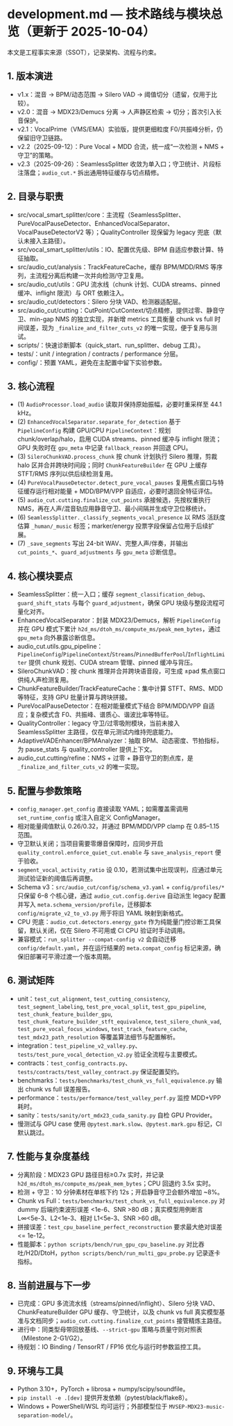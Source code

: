 <!-- File: development.md -->
<!-- AI-SUMMARY: 记录 Vocal Smart Splitter 的架构、流程、测试矩阵与近期演进。 -->

# development.md — 技术路线与模块总览（更新于 2025-10-04）

本文是工程事实来源（SSOT），记录架构、流程与约束。

## 1. 版本演进
- v1.x：混音 -> BPM/动态范围 -> Silero VAD -> 阈值切分（遗留，仅用于比较）。
- v2.0：混音 -> MDX23/Demucs 分离 -> 人声静区检索 -> 切分；首次引入长音保护。
- v2.1：VocalPrime（VMS/EMA）实验版，提供更细粒度 F0/共振峰分析，仍保留旧守卫链路。
- v2.2（2025-09-12）：Pure Vocal + MDD 合流，统一成“一次检测 + NMS + 守卫”的策略。
- v2.3（2025-09-26）：SeamlessSplitter 收敛为单入口；守卫统计、片段标注落盘；`audio_cut.*` 拆出通用特征缓存与切点精修。

## 2. 目录与职责
- src/vocal_smart_splitter/core：主流程（SeamlessSplitter、PureVocalPauseDetector、EnhancedVocalSeparator、VocalPauseDetectorV2 等）；QualityController 现保留为 legacy 兜底（默认未接入主路径）。
- src/vocal_smart_splitter/utils：IO、配置优先级、BPM 自适应参数计算、特征抽取。
- src/audio_cut/analysis：TrackFeatureCache，缓存 BPM/MDD/RMS 等序列，主流程分离后构建一次并向检测/守卫复用。
- src/audio_cut/utils：GPU 流水线（chunk 计划、CUDA streams、pinned 缓冲、inflight 限流）与 ORT 依赖注入。
- src/audio_cut/detectors：Silero 分块 VAD、检测器适配层。
- src/audio_cut/cutting：CutPoint/CutContext/切点精修，提供过零、静音守卫、min-gap NMS 的独立实现，并新增 metrics 工具衡量 chunk vs full 时间误差，现为 `_finalize_and_filter_cuts_v2` 的唯一实现，便于复用与测试。
- scripts/：快速诊断脚本（quick_start、run_splitter、debug 工具）。
- tests/：unit / integration / contracts / performance 分层。
- config/：预置 YAML，避免在主配置中留下实验参数。

## 3. 核心流程
- (1) `AudioProcessor.load_audio` 读取并保持原始振幅，必要时重采样至 44.1 kHz。
- (2) `EnhancedVocalSeparator.separate_for_detection` 基于 `PipelineConfig` 构建 GPU/CPU `PipelineContext`：规划 chunk/overlap/halo，启用 CUDA streams、pinned 缓冲与 inflight 限流；GPU 失败时在 `gpu_meta` 中记录 `fallback_reason` 并回退 CPU。
- (3) `SileroChunkVAD.process_chunk` 按 chunk 计划执行 Silero 推理，剪裁 halo 区并合并跨块时间段；同时 `ChunkFeatureBuilder` 在 GPU 上缓存 STFT/RMS 序列以供后续检测复用。
- (4) `PureVocalPauseDetector.detect_pure_vocal_pauses` 复用焦点窗口与特征缓存运行相对能量 + MDD/BPM/VPP 自适应，必要时退回全特征评估。
- (5) `audio_cut.cutting.finalize_cut_points` 承接候选，先按权重执行 NMS，再在人声/混音轨应用静音守卫、最小间隔并生成守卫位移统计。
- (6) `SeamlessSplitter._classify_segments_vocal_presence` 以 RMS 活跃度估算 `_human/_music` 标签；marker/energy 投票字段保留占位用于后续扩展。
- (7) `_save_segments` 写出 24-bit WAV、完整人声/伴奏，并输出 `cut_points_*`、`guard_adjustments` 与 `gpu_meta` 诊断信息。
## 4. 核心模块要点
- SeamlessSplitter：统一入口；缓存 `segment_classification_debug`、`guard_shift_stats` 与每个 `guard_adjustment`，确保 GPU 块级与整段流程可量化对齐。
- EnhancedVocalSeparator：封装 MDX23/Demucs，解析 `PipelineConfig` 并在 GPU 模式下累计 `h2d_ms/dtoh_ms/compute_ms/peak_mem_bytes`，通过 `gpu_meta` 向外暴露诊断信息。
- audio_cut.utils.gpu_pipeline：`PipelineConfig`/`PipelineContext`/`Streams`/`PinnedBufferPool`/`InflightLimiter` 提供 chunk 规划、CUDA stream 管理、pinned 缓冲与背压。
- SileroChunkVAD：按 chunk 推理并合并跨块语音段，可生成 ±pad 焦点窗口供纯人声检测复用。
- ChunkFeatureBuilder/TrackFeatureCache：集中计算 STFT、RMS、MDD 等特征，支持 GPU 批量计算与跨块拼接。
- PureVocalPauseDetector：在相对能量模式下结合 BPM/MDD/VPP 自适应；复杂模式含 F0、共振峰、谱质心、谐波比率等特征。
- QualityController：legacy 守卫/过零吸附模块，当前未接入 SeamlessSplitter 主路径，仅在单元测试内维持兜底能力。
- AdaptiveVADEnhancer/BPMAnalyzer：抽取 BPM、动态密度、节拍指标，为 pause_stats 与 quality_controller 提供上下文。
- audio_cut.cutting/refine：NMS + 过零 + 静音守卫的割点库，是 `_finalize_and_filter_cuts_v2` 的唯一实现。
## 5. 配置与参数策略
- `config_manager.get_config` 直接读取 YAML；如需覆盖需调用 `set_runtime_config` 或注入自定义 ConfigManager。
- 相对能量阈值默认 0.26/0.32，并通过 BPM/MDD/VPP clamp 在 0.85–1.15 范围。
- 守卫默认关闭；当项目需要零爆音保障时，应同步开启 `quality_control.enforce_quiet_cut.enable` 与 `save_analysis_report` 便于验收。
- `segment_vocal_activity_ratio` 设 0.10，若测试集中出现误判，应通过单元测试验证新的阈值后再调整。
- Schema v3：`src/audio_cut/config/schema_v3.yaml` + `config/profiles/*` 只保留 6–8 个核心键，通过 `audio_cut.config.derive` 自动派生 legacy 配置并写入 `meta.schema_version/profile`，迁移脚本 `config/migrate_v2_to_v3.py` 用于将旧 YAML 映射到新格式。
- CPU 兜底：`audio_cut.detectors.energy_gate` 作为纯能量门控诊断工具保留，默认关闭，仅在 Silero 不可用或 CI CPU 验证时手动调用。
- 兼容模式：`run_splitter --compat-config v2` 会自动迁移 `config/default.yaml`，并在运行结果的 `meta.compat_config` 标记来源，确保旧部署可平滑过渡一个版本周期。

## 6. 测试矩阵
- unit：`test_cut_alignment`, `test_cutting_consistency`, `test_segment_labeling`, `test_pre_vocal_split`, `test_gpu_pipeline`, `test_chunk_feature_builder_gpu`, `test_chunk_feature_builder_stft_equivalence`, `test_silero_chunk_vad`, `test_pure_vocal_focus_windows`, `test_track_feature_cache`, `test_mdx23_path_resolution` 等覆盖算法细节与配置解析。
- integration：`test_pipeline_v2_valley.py`、`tests/test_pure_vocal_detection_v2.py` 验证全流程与主要模式。
- contracts：`test_config_contracts.py`、`tests/contracts/test_valley_contract.py` 保证配置契约。
- benchmarks：`tests/benchmarks/test_chunk_vs_full_equivalence.py` 输出 chunk vs full 误差报告。
- performance：`tests/performance/test_valley_perf.py` 监控 MDD+VPP 耗时。
- sanity：`tests/sanity/ort_mdx23_cuda_sanity.py` 自检 GPU Provider。
- 慢测试与 GPU case 使用 `@pytest.mark.slow`、`@pytest.mark.gpu` 标记，CI 默认跳过。
## 7. 性能与复杂度基线
- 分离阶段：MDX23 GPU 路径目标≥0.7x 实时，并记录 `h2d_ms/dtoh_ms/compute_ms/peak_mem_bytes`；CPU 回退约 3.5x 实时。
- 检测 + 守卫：10 分钟素材在单核下约 12s；开启静音守卫会额外增加 ~8%。
- Chunk vs Full：`tests/benchmarks/test_chunk_vs_full_equivalence.py` 对 dummy 后端约束波形误差 <1e-6、SNR >80 dB；真实模型用例断言 L∞<5e-3、L2<1e-3、相对 L1<5e-3、SNR >60 dB。
- 拼接误差：`test_cpu_baseline_perfect_reconstruction` 要求最大绝对误差 <= 1e-12。
- 性能脚本：`python scripts/bench/run_gpu_cpu_baseline.py` 对比吞吐/H2D/DtoH，`python scripts/bench/run_multi_gpu_probe.py` 记录逐卡指标。
## 8. 当前进展与下一步
- 已完成：GPU 多流流水线（streams/pinned/inflight）、Silero 分块 VAD、ChunkFeatureBuilder GPU 缓存、守卫统计，以及 chunk vs full 真实模型基准与文档同步；`audio_cut.cutting.finalize_cut_points` 接管精炼主路径。
- 进行中：同类型母带回放基线、`--strict-gpu` 策略与质量守则对照表（Milestone 2-G1/G2）。
- 待规划：IO Binding / TensorRT / FP16 优化与运行时参数监控工具。
## 9. 环境与工具
- Python 3.10+，PyTorch + librosa + numpy/scipy/soundfile。
- `pip install -e .[dev]` 提供开发依赖（pytest/black/flake8）。
- Windows + PowerShell/WSL 均可运行；外部模型位于 `MVSEP-MDX23-music-separation-model/`。

